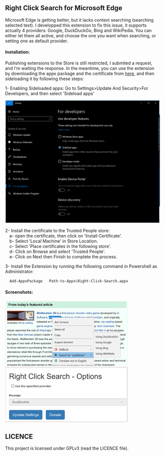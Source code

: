 ## Right Click Search for Microsoft Edge

Microsoft Edge is getting better, but it lacks context searching (searching selected text).
I developped this extension to fix this issue, it supports actually 4 providers: Google, DuckDuckGo, Bing and WikiPedia. You can either let them all active, and choose the one you want when searching, or setting one as default provider.

#### Installation:
Publishing extensions to the Store is still restricted, I submited a request, and I'm waiting the response.
In the meantime, you can use the extension by downloading the appx package and the certificate from [here](https://github.com/hichamboushaba/Right-Click-Search-for-Microsoft-Edge/releases/latest), and then sideloading it by following these steps:

  1- Enabling Sideloaded apps:
    Go to Settings>Update And Security>For Developers, and then select 'Sideload apps'
    
   ![sidload](/imgs/Sideload.PNG?raw=true)
    
  2- Install the certificate to the Trusted People store:<br/>
  		&emsp;a- open the certificate, then click on 'Install Certificate'.<br/>
    	&emsp;b- Select 'Local Machine' in Store Location.<br/>
    	&emsp;c- Select 'Place certificates in the following store'.<br/>
    	&emsp;d- Click on Browse and select 'Trusted People'.<br/>
    	&emsp;e- Click on Next then Finish to complete the process.
    
  3- Install the Extension by running the following command in Powershell as Administrator:
      
      Add-AppxPackage   Path-to-Appx\Right-Click-Search.appx


#### Screenshots:
  
  <img src="./imgs/screenshot1.jpg?raw=true" width="400"/>
  
  <img src="./imgs/screenshot2.jpg?raw=true" width="400"/>
  
  
## LICENCE

This project is licensed under GPLv3 (read the LICENCE file).
